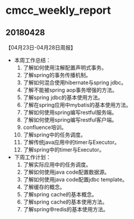 # cmcc_weekly_report

## 20180428
【04月23日-04月28日周报】
- 本周工作总结：
    1. 了解如何使用注解配置声明式事务。
    2. 了解spring的事务传播机制。
    3. 了解如何混合使用hibernate与spring jdbc。
    4. 了解不能被spring aop事务增强的方法。
    5. 了解spring jdbc的基本使用方法。
    6. 了解在spring应用中mybatis的基本使用方法。
    7. 了解如何使用spring编写restful服务端。
    8. 了解如何使用spring编写restful客户端。
    9. confluence培训。
    10. 了解spring中的任务调度。
    11. 了解传统java应用中的timer与Executor。
    12. 了解spring中的timer与Executor。
- 下周工作计划：
    1. 了解实际应用中的任务调度。
    2. 了解如何使用java code配置数据源。
    3. 了解如何使用java code配置jdbc template。
    4. 了解缓存的概念。
    5. 了解spring cache的基本概念。
    6. 了解spring cache的基本使用方法。
    7. 了解spring中redis的基本使用方法。
    


